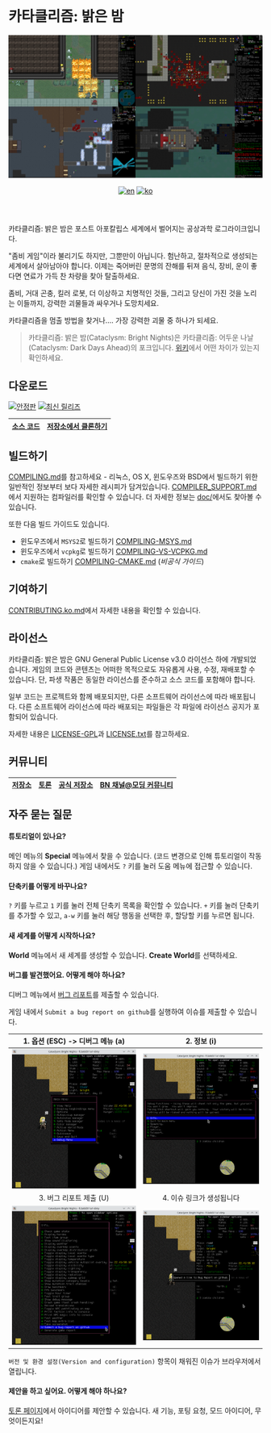 # 카타클리즘: 밝은 밤

<header align="center">
  <a><img src="doc/img/readme-title.png" title="우측 위부터 시계방향으로 Chaosvolt (x2), ExecutorBill, scarf005의 스크린샷"></a>

  [![en][icon-en]][en]
  [![ko][icon-ko]][ko]

</header>

[en]: ./README.md
[icon-en]: https://img.shields.io/badge/lang-en-red?style=flat-square
[ko]: ./README.ko.md
[icon-ko]: https://img.shields.io/badge/lang-ko-orange?style=flat-square



카타클리즘: 밝은 밤은 포스트 아포칼립스 세계에서 벌어지는 공상과학 로그라이크입니다.

"좀비 게임"이라 불리기도 하지만, 그뿐만이 아닙니다. 험난하고, 절차적으로 생성되는 세계에서 살아남아야 합니다. 이제는 죽어버린 문명의 잔해를 뒤져 음식, 장비, 운이 좋다면 연료가 가득 찬 차량을 찾아 탈출하세요.

좀비, 거대 곤충, 킬러 로봇, 더 이상하고 치명적인 것들, 그리고 당신이 가진 것을 노리는 이들까지, 강력한 괴물들과 싸우거나 도망치세요.

카타클리즘을 멈출 방법을 찾거나.... 가장 강력한 괴물 중 하나가 되세요.

> 카타클리즘: 밝은 밤(Cataclysm: Bright Nights)은 카타클리즘: 어두운 나날(Cataclysm: Dark Days Ahead)의 포크입니다. [위키](https://github.com/cataclysmbnteam/cataclysm-BN/wiki/Changes-so-far)에서 어떤 차이가 있는지 확인하세요.

## 다운로드

[![안정판][stable-releases-badge]][stable-releases] [![최신 릴리즈][all-releases-badge]][all-releases]

[stable-releases]: https://github.com/cataclysmbnteam/cataclysm-BN/releases/tag/cbn-0.2
[stable-releases-badge]: https://img.shields.io/github/v/release/cataclysmbnteam/cataclysm-BN?style=for-the-badge&color=success&label=stable
[all-releases]: https://github.com/cataclysmbnteam/cataclysm-BN/releases
[all-releases-badge]: https://img.shields.io/github/v/release/cataclysmbnteam/cataclysm-BN?style=for-the-badge&color=important&label=Latest%20Release&include_prereleases&sort=date

| [소스 코드][source-zip-archive] | [저장소에서 클론하기][clone] |
| :-----------------------------: | :--------------------------: |

[source-zip-archive]: https://github.com/cataclysmbnteam/cataclysm-BN/archive/master.zip "소스 코드를 .zip 아카이브로 다운로드할 수 있습니다"
[clone]: https://github.com/cataclysmbnteam/cataclysm-BN/ "GitHub 저장소에서 클론할 수 있습니다"

## 빌드하기

[COMPILING.md](doc/COMPILING/COMPILING.md)를 참고하세요 - 리눅스, OS X, 윈도우즈와 BSD에서 빌드하기 위한 일반적인 정보부터 보다 자세한 레시피가 담겨있습니다. [COMPILER_SUPPORT.md](doc/COMPILING/COMPILER_SUPPORT.md)에서 지원하는 컴파일러를 확인할 수 있습니다. 더 자세한 정보는 [doc/](https://github.com/cataclysmbnteam/cataclysm-BN/tree/upload/doc)에서도 찾아볼 수 있습니다.

또한 다음 빌드 가이드도 있습니다.

- 윈도우즈에서 `MSYS2`로 빌드하기 [COMPILING-MSYS.md](doc/COMPILING/COMPILING-MSYS.md)
- 윈도우즈에서 `vcpkg`로 빌드하기 [COMPILING-VS-VCPKG.md](doc/COMPILING/COMPILING-VS-VCPKG.md)
- `cmake`로 빌드하기 [COMPILING-CMAKE.md](doc/COMPILING/COMPILING-CMAKE.md) (_비공식 가이드_)

## 기여하기

[CONTRIBUTING.ko.md](./doc/CONTRIBUTING.ko.md)에서 자세한 내용을 확인할 수 있습니다.

## 라이선스

카타클리즘: 밝은 밤은 GNU General Public License v3.0 라이선스 하에 개발되었습니다. 게임의 코드와 콘텐츠는 어떠한 목적으로도 자유롭게 사용, 수정, 재배포할 수 있습니다. 단, 파생 작품은 동일한 라이선스를 준수하고 소스 코드를 포함해야 합니다.

일부 코드는 프로젝트와 함께 배포되지만, 다른 소프트웨어 라이선스에 따라 배포됩니다. 다른 소프트웨어 라이선스에 따라 배포되는 파일들은 각 파일에 라이선스 공지가 포함되어 있습니다.

자세한 내용은 [LICENSE-GPL](./LICENSE-GPL)과 [LICENSE.txt](./LICENSE.txt)를 참고하세요.

## 커뮤니티

| [저장소][repo] | [토론][discussion] | [공식 저장소][discord] | [BN 채널@모딩 커뮤니티][modding] |
| :------------: | :----------------: | :--------------------: | :------------------------------: |

[repo]: https://github.com/cataclysmbnteam/cataclysm-BN
[discussion]: https://github.com/cataclysmbnteam/cataclysm-BN/discussions
[discord]: https://discord.gg/XW7XhXuZ89
[modding]: https://discord.gg/B5q4XCa "비공식 DDA모딩 커뮤니티에도 BN 채널이 있습니다."

## 자주 묻는 질문

#### 튜토리얼이 있나요?

메인 메뉴의 **Special** 메뉴에서 찾을 수 있습니다. (코드 변경으로 인해 튜토리얼이 작동하지 않을 수 있습니다.) 게임 내에서도 `?` 키를 눌러 도움 메뉴에 접근할 수 있습니다.

#### 단축키를 어떻게 바꾸나요?

`?` 키를 누르고 `1` 키를 눌러 전체 단축키 목록을 확인할 수 있습니다. `+` 키를 눌러 단축키를 추가할 수 있고, `a-w` 키를 눌러 해당 행동을 선택한 후, 할당할 키를 누르면 됩니다.

#### 새 세계를 어떻게 시작하나요?

**World** 메뉴에서 새 세계를 생성할 수 있습니다. **Create World**를 선택하세요.

#### 버그를 발견했어요. 어떻게 해야 하나요?

디버그 메뉴에서 [버그 리포트](https://github.com/cataclysmbnteam/cataclysm-BN/issues/new?template=bug_report.yml)를 제출할 수 있습니다.

게임 내에서 `Submit a bug report on github`를 실행하여 이슈를 제출할 수 있습니다.

| 1. 옵션 (ESC) -> 디버그 메뉴 (a) |         2. 정보 (i)          |
| :------------------------------: | :--------------------------: |
|   ![](doc/img/readme-bug1.png)   | ![](doc/img/readme-bug2.png) |
|     3. 버그 리포트 제출 (U)      |  4. 이슈 링크가 생성됩니다   |
|   ![](doc/img/readme-bug3.png)   | ![](doc/img/readme-bug4.png) |

`버전 및 환경 설정(Version and configuration)` 항목이 채워진 이슈가 브라우저에서 열립니다.

#### 제안을 하고 싶어요. 어떻게 해야 하나요?

[토론 페이지](https://github.com/cataclysmbnteam/cataclysm-BN/discussions/categories/ideas)에서 아이디어를 제안할 수 있습니다. 새 기능, 포팅 요청, 모드 아이디어, 무엇이든지요!
